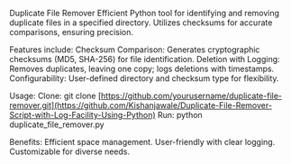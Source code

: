 Duplicate File Remover
    Efficient Python tool for identifying and removing duplicate files in a specified directory.
    Utilizes checksums for accurate comparisons, ensuring precision.

Features include:
    Checksum Comparison:
        Generates cryptographic checksums (MD5, SHA-256) for file identification.
    Deletion with Logging:
        Removes duplicates, leaving one copy; logs deletions with timestamps.
    Configurability:
        User-defined directory and checksum type for flexibility.

Usage:
    Clone: git clone [https://github.com/yourusername/duplicate-file-remover.git](https://github.com/Kishanjawale/Duplicate-File-Remover-Script-with-Log-Facility-Using-Python)
    Run: python duplicate_file_remover.py

Benefits:
    Efficient space management.
    User-friendly with clear logging.
    Customizable for diverse needs.
